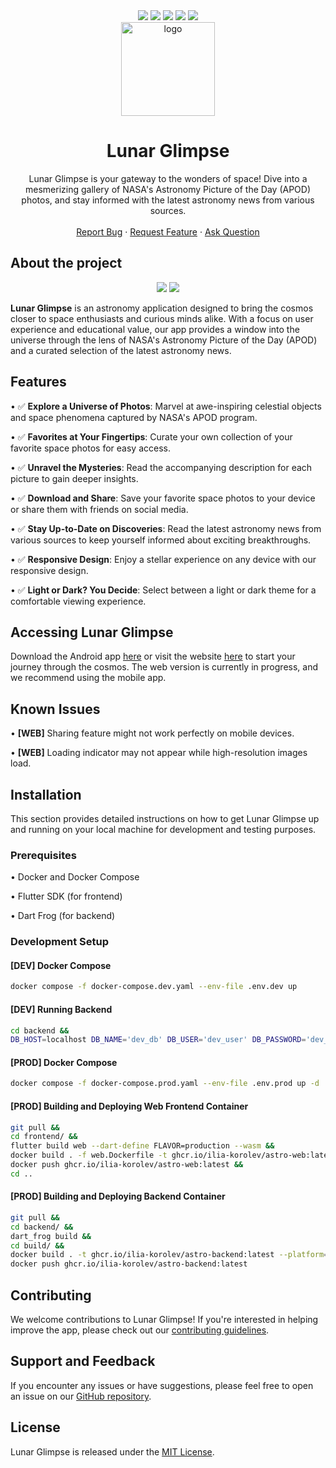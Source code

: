 <div align="center">
  <a title="Contributors" href="https://github.com/ilia-korolev/lunar-glimpse/graphs/contributors"><img src="https://img.shields.io/github/contributors/ilia-korolev/lunar-glimpse?style=for-the-badge"/></a>
  <a title="Stargazers" href="https://github.com/ilia-korolev/lunar-glimpse/stargazers"><img src="https://img.shields.io/github/stars/ilia-korolev/lunar-glimpse.svg?style=for-the-badge"/></a>
  <a title="Issues" href="https://github.com/ilia-korolev/lunar-glimpse/issues"><img src="https://img.shields.io/github/issues/ilia-korolev/lunar-glimpse.svg?style=for-the-badge"/></a>
  <a title="License" href="https://github.com/ilia-korolev/lunar-glimpse/blob/master/LICENSE"><img src="https://img.shields.io/github/license/ilia-korolev/lunar-glimpse.svg?style=for-the-badge"/></a>
  <a title="LinkedIn" href="https://www.linkedin.com/in/ikorolev-dev/"><img src="https://img.shields.io/badge/LinkedIn-555555?style=for-the-badge&logo=linkedin"/></a>
</div>

<div align="center">
  <img src="https://github.com/ilia-korolev/lunar-glimpse/assets/126729382/69bfeee3-818e-4d2f-b27e-f0a429aecf82" height="150" alt="logo"/>
  <h1 align="center">Lunar Glimpse</h1>
  <p align="center">
    Lunar Glimpse is your gateway to the wonders of space! Dive into a mesmerizing gallery of NASA's Astronomy Picture of the Day (APOD) photos, and stay informed with the latest astronomy news from various sources.
    <br />
    <br />
    <a href="https://github.com/ilia-korolev/lunar-glimpse/issues/new?template=bug_report.yaml">Report Bug</a>
    ·
    <a href="https://github.com/ilia-korolev/lunar-glimpse/issues/new?template=feature_request.yaml">Request Feature</a>
    ·
    <a href="https://github.com/ilia-korolev/lunar-glimpse/issues/new?template=question.yaml">Ask Question</a>
  </p>
</div>

## About the project

<p align="middle">
  <img src="https://github.com/ilia-korolev/lunar-glimpse/assets/126729382/33df8ebc-28dc-4bb8-8b3d-e1231ab9efa7"/>
  <img src="https://github.com/ilia-korolev/lunar-glimpse/assets/126729382/39e02c80-4b6f-4c6c-bc40-fd8948e2fcf7"/>
</p>

**Lunar Glimpse** is an astronomy application designed to bring the cosmos closer to space enthusiasts and curious minds alike. With a focus on user experience and educational value, our app provides a window into the universe through the lens of NASA's Astronomy Picture of the Day (APOD) and a curated selection of the latest astronomy news.

## Features

•  ✅ **Explore a Universe of Photos**: Marvel at awe-inspiring celestial objects and space phenomena captured by NASA's APOD program.

•  ✅ **Favorites at Your Fingertips**: Curate your own collection of your favorite space photos for easy access.

•  ✅ **Unravel the Mysteries**: Read the accompanying description for each picture to gain deeper insights.

•  ✅ **Download and Share**: Save your favorite space photos to your device or share them with friends on social media.

•  ✅ **Stay Up-to-Date on Discoveries**: Read the latest astronomy news from various sources to keep yourself informed about exciting breakthroughs.

•  ✅ **Responsive Design**: Enjoy a stellar experience on any device with our responsive design.

•  ✅ **Light or Dark? You Decide**: Select between a light or dark theme for a comfortable viewing experience.


## Accessing Lunar Glimpse

Download the Android app [here](https://play.google.com/store/apps/details?id=com.lunarglimpse.app) or visit the website [here](https://lunarglimpse.com/) to start your journey through the cosmos. The web version is currently in progress, and we recommend using the mobile app.

## Known Issues

•  **[WEB]** Sharing feature might not work perfectly on mobile devices.

•  **[WEB]** Loading indicator may not appear while high-resolution images load.

## Installation

This section provides detailed instructions on how to get Lunar Glimpse up and running on your local machine for development and testing purposes.

### Prerequisites

•  Docker and Docker Compose

•  Flutter SDK (for frontend)

•  Dart Frog (for backend)


### Development Setup

#### [DEV] Docker Compose 

```bash
docker compose -f docker-compose.dev.yaml --env-file .env.dev up
```

#### [DEV] Running Backend 
```bash
cd backend &&
DB_HOST=localhost DB_NAME='dev_db' DB_USER='dev_user' DB_PASSWORD='dev_password' TRANSLATION_SOURCE=none dart_frog dev
```

#### [PROD] Docker Compose 
```bash
docker compose -f docker-compose.prod.yaml --env-file .env.prod up -d
```

#### [PROD] Building and Deploying Web Frontend Container
```bash
git pull &&
cd frontend/ &&
flutter build web --dart-define FLAVOR=production --wasm &&
docker build . -f web.Dockerfile -t ghcr.io/ilia-korolev/astro-web:latest --platform=linux/amd64 &&
docker push ghcr.io/ilia-korolev/astro-web:latest &&
cd ..
```

#### [PROD] Building and Deploying Backend Container
```bash
git pull &&
cd backend/ &&
dart_frog build &&
cd build/ &&
docker build . -t ghcr.io/ilia-korolev/astro-backend:latest --platform=linux/amd64 &&
docker push ghcr.io/ilia-korolev/astro-backend:latest
```


## Contributing

We welcome contributions to Lunar Glimpse! If you're interested in helping improve the app, please check out our [contributing guidelines](CONTRIBUTING.md).


## Support and Feedback

If you encounter any issues or have suggestions, please feel free to open an issue on our [GitHub repository](https://github.com/ilia-korolev/lunar-glimpse).


## License

Lunar Glimpse is released under the [MIT License](LICENSE).